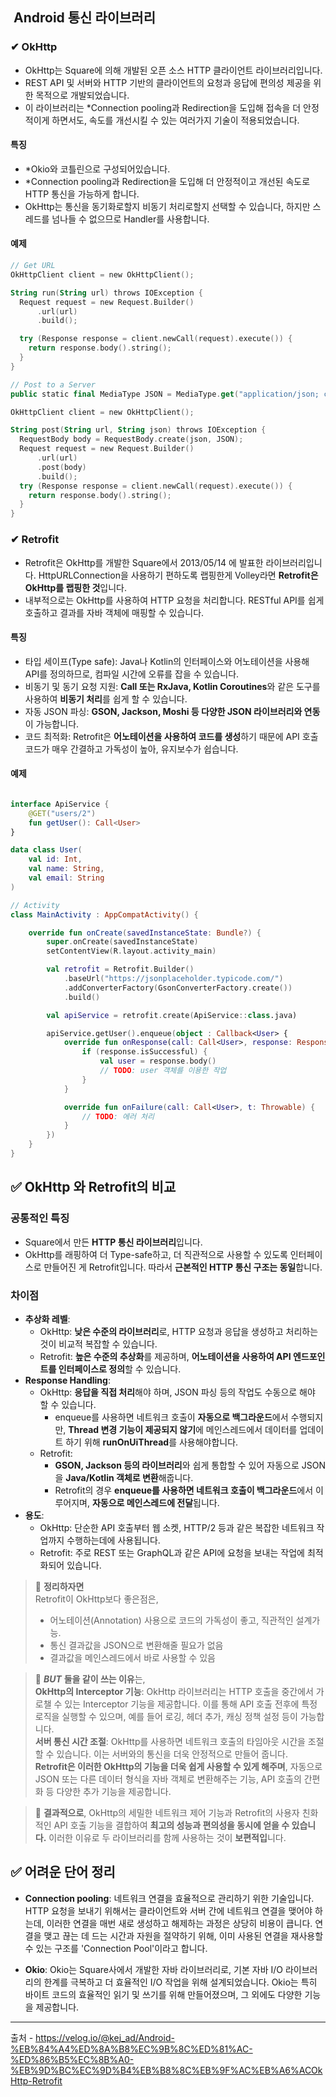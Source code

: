 ##  Android 통신 라이브러리

### ✔ OkHttp

- OkHttp는 Square에 의해 개발된 오픈 소스 HTTP 클라이언트 라이브러리입니다.
- REST API 및 서버와 HTTP 기반의 클라이언트의 요청과 응답에 편의성 제공을 위한 목적으로 개발되었습니다.
- 이 라이브러리는 *Connection pooling과 Redirection을 도입해 접속을 더 안정적이게 하면서도, 속도를 개선시킬 수 있는 여러가지 기술이 적용되었습니다.

#### 특징

- *Okio와 코틀린으로 구성되어있습니다.
- *Connection pooling과 Redirection을 도입해 더 안정적이고 개선된 속도로 HTTP 통신을 가능하게 합니다.
- OkHttp는 통신을 동기화로할지 비동기 처리로할지 선택할 수 있습니다, 하지만 스레드를 넘나들 수 없으므로 Handler를 사용합니다.

#### 예제

```kotlin
// Get URL
OkHttpClient client = new OkHttpClient();

String run(String url) throws IOException {
  Request request = new Request.Builder()
      .url(url)
      .build();

  try (Response response = client.newCall(request).execute()) {
    return response.body().string();
  }
}

// Post to a Server
public static final MediaType JSON = MediaType.get("application/json; charset=utf-8");

OkHttpClient client = new OkHttpClient();

String post(String url, String json) throws IOException {
  RequestBody body = RequestBody.create(json, JSON);
  Request request = new Request.Builder()
      .url(url)
      .post(body)
      .build();
  try (Response response = client.newCall(request).execute()) {
    return response.body().string();
  }
}
```

### ✔ Retrofit

- Retrofit은 OkHttp를 개발한 Square에서 2013/05/14 에 발표한 라이브러리입니다. HttpURLConnection을 사용하기 편하도록 랩핑한게 Volley라면 **Retrofit은 OkHttp를 랩핑한 것**입니다.
- 내부적으로는 OkHttp를 사용하여 HTTP 요청을 처리합니다. RESTful API를 쉽게 호출하고 결과를 자바 객체에 매핑할 수 있습니다.

#### 특징

- 타입 세이프(Type safe): Java나 Kotlin의 인터페이스와 어노테이션을 사용해 API를 정의하므로, 컴파일 시간에 오류를 잡을 수 있습니다.
- 비동기 및 동기 요청 지원: **Call 또는 RxJava, Kotlin Coroutines**와 같은 도구를 사용하여 **비동기 처리**를 쉽게 할 수 있습니다.
- 자동 JSON 파싱: **GSON, Jackson, Moshi 등 다양한 JSON 라이브러리와 연동**이 가능합니다.
- 코드 최적화: Retrofit은 **어노테이션을 사용하여 코드를 생성**하기 때문에 API 호출 코드가 매우 간결하고 가독성이 높아, 유지보수가 쉽습니다.

#### 예제

```kotlin

interface ApiService {
    @GET("users/2")
    fun getUser(): Call<User>
}

data class User(
    val id: Int,
    val name: String,
    val email: String
)

// Activity
class MainActivity : AppCompatActivity() {

    override fun onCreate(savedInstanceState: Bundle?) {
        super.onCreate(savedInstanceState)
        setContentView(R.layout.activity_main)

        val retrofit = Retrofit.Builder()
            .baseUrl("https://jsonplaceholder.typicode.com/")
            .addConverterFactory(GsonConverterFactory.create())
            .build()

        val apiService = retrofit.create(ApiService::class.java)

        apiService.getUser().enqueue(object : Callback<User> {
            override fun onResponse(call: Call<User>, response: Response<User>) {
                if (response.isSuccessful) {
                    val user = response.body()
                    // TODO: user 객체를 이용한 작업
                }
            }

            override fun onFailure(call: Call<User>, t: Throwable) {
                // TODO: 에러 처리
            }
        })
    }
}
```

## ✅ OkHttp 와 Retrofit의 비교

### 공통적인 특징

- Square에서 만든 **HTTP 통신 라이브러리**입니다.
- OkHttp를 래핑하여 더 Type-safe하고, 더 직관적으로 사용할 수 있도록 인터페이스로 만들어진 게 Retrofit입니다. 따라서 **근본적인 HTTP 통신 구조는 동일**합니다.

### 차이점

- **추상화 레벨**:
    - OkHttp: **낮은 수준의 라이브러리**로, HTTP 요청과 응답을 생성하고 처리하는 것이 비교적 복잡할 수 있습니다.
    - Retrofit: **높은 수준의 추상화**를 제공하며, **어노테이션을 사용하여 API 엔드포인트를 인터페이스로 정의**할 수 있습니다.
- **Response Handling**:
    - OkHttp: **응답을 직접 처리**해야 하며, JSON 파싱 등의 작업도 수동으로 해야 할 수 있습니다.
        - enqueue를 사용하면 네트워크 호출이 **자동으로 백그라운드**에서 수행되지만, **Thread 변경 기능이 제공되지 않기**에 메인스레드에서 데이터를 업데이트 하기 위해 **runOnUiThread**를 사용해야합니다.
    - Retrofit:
        - **GSON, Jackson 등의 라이브러리**와 쉽게 통합할 수 있어 자동으로 JSON을 **Java/Kotlin 객체로 변환**해줍니다.
        - Retrofit의 경우 **enqueue를 사용하면 네트워크 호출이 백그라운드**에서 이루어지며, **자동으로 메인스레드에 전달**됩니다.
- **용도**:
    - OkHttp: 단순한 API 호출부터 웹 소켓, HTTP/2 등과 같은 복잡한 네트워크 작업까지 수행하는데에 사용됩니다.
    - Retrofit: 주로 REST 또는 GraphQL과 같은 API에 요청을 보내는 작업에 최적화되어 있습니다.

> 🔫 **정리하자면**  
> Retrofit이 OkHttp보다 좋은점은,
> 
> - 어노테이션(Annotation) 사용으로 코드의 가독성이 좋고, 직관적인 설계가능.
> - 통신 결과값을 JSON으로 변환해줄 필요가 없음
> - 결과값을 메인스레드에서 바로 사용할 수 있음

> 🌟 _**BUT**_ **둘을 같이 쓰는 이유**는,  
> **OkHttp의 Interceptor 기능**: OkHttp 라이브러리는 HTTP 호출을 중간에서 가로챌 수 있는 Interceptor 기능을 제공합니다. 이를 통해 API 호출 전후에 특정 로직을 실행할 수 있으며, 예를 들어 로깅, 헤더 추가, 캐싱 정책 설정 등이 가능합니다.  
> **서버 통신 시간 조절**: OkHttp를 사용하면 네트워크 호출의 타임아웃 시간을 조절할 수 있습니다. 이는 서버와의 통신을 더욱 안정적으로 만들어 줍니다.  
> **Retrofit은 이러한 OkHttp의 기능을 더욱 쉽게 사용할 수 있게 해주며**, 자동으로 JSON 또는 다른 데이터 형식을 자바 객체로 변환해주는 기능, API 호출의 간편화 등 다양한 추가 기능을 제공합니다.

> 📝 **결과적으로**, OkHttp의 세밀한 네트워크 제어 기능과 Retrofit의 사용자 친화적인 API 호출 기능을 결합하여 **최고의 성능과 편의성을 동시에 얻을 수 있습니다.** 이러한 이유로 두 라이브러리를 함께 사용하는 것이 **보편적입**니다.

## ✅ 어려운 단어 정리

- **Connection pooling**: 네트워크 연결을 효율적으로 관리하기 위한 기술입니다. HTTP 요청을 보내기 위해서는 클라이언트와 서버 간에 네트워크 연결을 맺어야 하는데, 이러한 연결을 매번 새로 생성하고 해제하는 과정은 상당히 비용이 큽니다. 연결을 맺고 끊는 데 드는 시간과 자원을 절약하기 위해, 이미 사용된 연결을 재사용할 수 있는 구조를 'Connection Pool'이라고 합니다.
    
- **Okio**: Okio는 Square사에서 개발한 자바 라이브러리로, 기본 자바 I/O 라이브러리의 한계를 극복하고 더 효율적인 I/O 작업을 위해 설계되었습니다. Okio는 특히 바이트 코드의 효율적인 읽기 및 쓰기를 위해 만들어졌으며, 그 외에도 다양한 기능을 제공합니다.





---
출처 - https://velog.io/@kej_ad/Android-%EB%84%A4%ED%8A%B8%EC%9B%8C%ED%81%AC-%ED%86%B5%EC%8B%A0-%EB%9D%BC%EC%9D%B4%EB%B8%8C%EB%9F%AC%EB%A6%ACOkHttp-Retrofit
